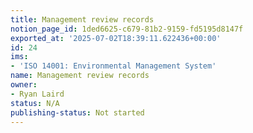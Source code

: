 ```yaml
---
title: Management review records
notion_page_id: 1ded6625-c679-81b2-9159-fd5195d8147f
exported_at: '2025-07-02T18:39:11.622436+00:00'
id: 24
ims:
- 'ISO 14001: Environmental Management System'
name: Management review records
owner:
- Ryan Laird
status: N/A
publishing-status: Not started
---
```



